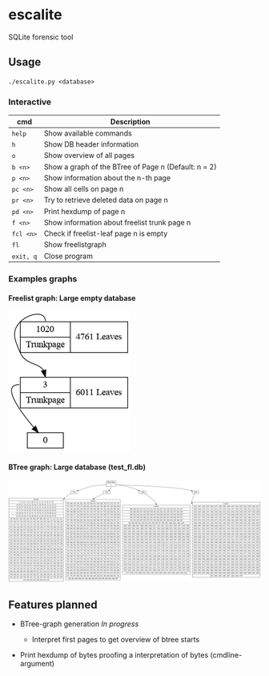 # escalite
SQLite forensic tool

## Usage

```
./escalite.py <database>
```

### Interactive

| cmd           | Description                                           |
|---------------|-------------------------------------------------------|
| ```help```    | Show available commands                               |
| ```h```       | Show DB header information                            |
| ```o```       | Show overview of all pages                            |
| ```b <n>```   | Show a graph of the BTree of Page n (Default: n = 2)  |
| ```p <n>```   | Show information about the n-th page                  |
| ```pc <n>```  | Show all cells on page n                              |
| ```pr <n>```  | Try to retrieve deleted data on page n                |
| ```pd <n>```  | Print hexdump of page n                               |
| ```f <n>```   | Show information about freelist trunk page n          |
| ```fcl <n>``` | Check if freelist-leaf page n is empty                |
| ```fl```      | Show freelistgraph                                    |
| ```exit, q``` | Close program                                         |

### Examples graphs

#### Freelist graph: Large empty database
![Large empty database](freelist_example.png "Freelist graph: Large empty database")

#### BTree graph: Large database (test_fl.db)
![BTree graph: test_fl.db](btree_example.png "BTree graph: test_fl.db")


## Features planned

* BTree-graph generation *In progress*

	* Interpret first pages to get overview of btree starts

* Print hexdump of bytes proofing a interpretation of bytes (cmdline-argument)


